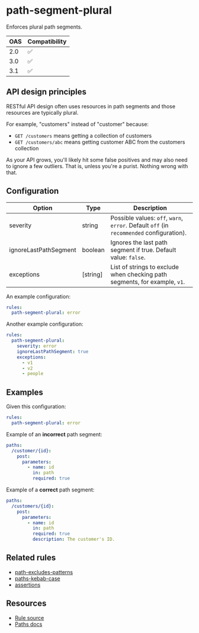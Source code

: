 # path-segment-plural

Enforces plural path segments.

|OAS|Compatibility|
|---|---|
|2.0|✅|
|3.0|✅|
|3.1|✅|


## API design principles

RESTful API design often uses resources in path segments and those resources are typically plural.

For example, "customers" instead of "customer" because:

- `GET /customers` means getting a collection of customers
- `GET /customers/abc` means getting customer ABC from the customers collection

As your API grows, you'll likely hit some false positives and may also need to ignore a few outliers.
That is, unless you're a purist.
Nothing wrong with that.

## Configuration


|Option|Type|Description|
|---|---|---|
|severity|string|Possible values: `off`, `warn`, `error`. Default `off` (in `recommended` configuration). |
|ignoreLastPathSegment|boolean|Ignores the last path segment if true. Default value: `false`.|
|exceptions|[string]|List of strings to exclude when checking path segments, for example, `v1`.|

An example configuration:

```yaml
rules:
  path-segment-plural: error
```

Another example configuration:

```yaml
rules:
  path-segment-plural:
    severity: error
    ignoreLastPathSegment: true
    exceptions:
      - v1
      - v2
      - people
```

## Examples

Given this configuration:

```yaml
rules:
  path-segment-plural: error
```

Example of an **incorrect** path segment:

```yaml
paths:
  /customer/{id}:
    post:
      parameters:
        - name: id
          in: path
          required: true
```

Example of a **correct** path segment:

```yaml
paths:
  /customers/{id}:
    post:
      parameters:
        - name: id
          in: path
          required: true
          description: The customer's ID.
```

## Related rules

- [path-excludes-patterns](./path-excludes-patterns.md)
- [paths-kebab-case](./paths-kebab-case.md)
- [assertions](./assertions.md)

## Resources

- [Rule source](https://github.com/Redocly/redocly-cli/blob/main/packages/core/src/rules/common/path-segment-plural.ts)
- [Paths docs](https://redocly.com/docs/openapi-visual-reference/paths/)
